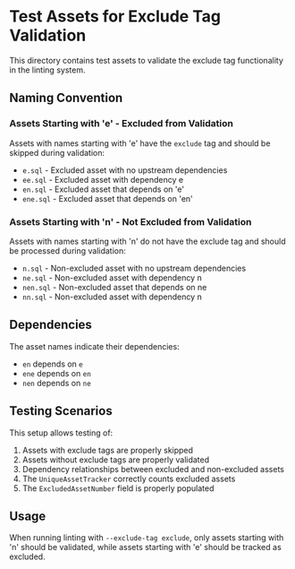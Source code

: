 # Test Assets for Exclude Tag Validation

This directory contains test assets to validate the exclude tag functionality in the linting system.

## Naming Convention

### Assets Starting with 'e' - Excluded from Validation
Assets with names starting with 'e' have the `exclude` tag and should be skipped during validation:

- `e.sql` - Excluded asset with no upstream dependencies
- `ee.sql` - Excluded asset with dependency e  
- `en.sql` - Excluded asset that depends on 'e'
- `ene.sql` - Excluded asset that depends on 'en' 

### Assets Starting with 'n' - Not Excluded from Validation
Assets with names starting with 'n' do not have the exclude tag and should be processed during validation:

- `n.sql` - Non-excluded asset with no upstream dependencies
- `ne.sql` - Non-excluded asset with dependency n 
- `nen.sql` - Non-excluded asset that depends on ne
- `nn.sql` - Non-excluded asset with dependency n 

## Dependencies

The asset names indicate their dependencies:
- `en` depends on `e`
- `ene` depends on `en` 
- `nen` depends on `ne`

## Testing Scenarios

This setup allows testing of:
1. Assets with exclude tags are properly skipped
2. Assets without exclude tags are properly validated
3. Dependency relationships between excluded and non-excluded assets
4. The `UniqueAssetTracker` correctly counts excluded assets
5. The `ExcludedAssetNumber` field is properly populated

## Usage

When running linting with `--exclude-tag exclude`, only assets starting with 'n' should be validated, while assets starting with 'e' should be tracked as excluded. 